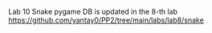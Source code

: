 Lab 10 Snake pygame DB is updated in the 8-th lab
https://github.com/yantay0/PP2/tree/main/labs/lab8/snake